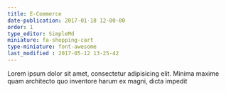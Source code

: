 ```yaml
---
title: E-Commerce
date-publication: 2017-01-18 12-00-00
order: 1
type_editor: SimpleMd
miniature: fa-shopping-cart
type-miniature: font-awesome
last_modified : 2017-05-12 13-25-42
---
```

Lorem ipsum dolor sit amet, consectetur adipisicing elit. Minima maxime quam architecto quo inventore harum ex magni, dicta impedit